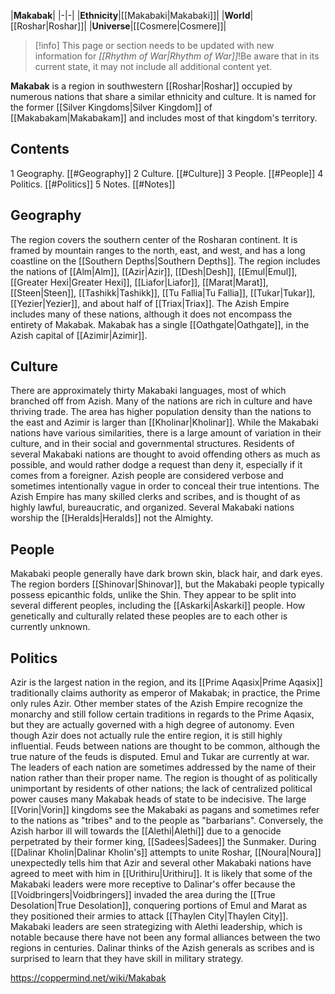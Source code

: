 |**Makabak**|
|-|-|
|**Ethnicity**|[[Makabaki\|Makabaki]]|
|**World**|[[Roshar\|Roshar]]|
|**Universe**|[[Cosmere\|Cosmere]]|

> [!info] This page or section needs to be updated with new information for *[[Rhythm of War\|Rhythm of War]]*!Be aware that in its current state, it may not include all additional content yet.

**Makabak** is a region in southwestern [[Roshar\|Roshar]] occupied by numerous nations that share a similar ethnicity and culture. It is named for the former [[Silver Kingdoms\|Silver Kingdom]] of [[Makabakam\|Makabakam]] and includes most of that kingdom's territory.

## Contents

1 Geography. [[#Geography]] 
2 Culture. [[#Culture]] 
3 People. [[#People]] 
4 Politics. [[#Politics]] 
5 Notes. [[#Notes]] 


## Geography
The region covers the southern center of the Rosharan continent. It is framed by mountain ranges to the north, east, and west, and has a long coastline on the [[Southern Depths\|Southern Depths]]. The region includes the nations of [[Alm\|Alm]], [[Azir\|Azir]], [[Desh\|Desh]], [[Emul\|Emul]], [[Greater Hexi\|Greater Hexi]], [[Liafor\|Liafor]], [[Marat\|Marat]], [[Steen\|Steen]], [[Tashikk\|Tashikk]], [[Tu Fallia\|Tu Fallia]], [[Tukar\|Tukar]], [[Yezier\|Yezier]], and about half of [[Triax\|Triax]]. The Azish Empire includes many of these nations, although it does not encompass the entirety of Makabak. Makabak has a single [[Oathgate\|Oathgate]], in the Azish capital of [[Azimir\|Azimir]].

## Culture
There are approximately thirty Makabaki languages, most of which branched off from Azish. Many of the nations are rich in culture and have thriving trade. The area has higher population density than the nations to the east and Azimir is larger than [[Kholinar\|Kholinar]].
While the Makabaki nations have various similarities, there is a large amount of variation in their culture, and in their social and governmental structures.
Residents of several Makabaki nations are thought to avoid offending others as much as possible, and would rather dodge a request than deny it, especially if it comes from a foreigner. Azish people are considered verbose and sometimes intentionally vague in order to conceal their true intentions. The Azish Empire has many skilled clerks and scribes, and is thought of as highly lawful, bureaucratic, and organized.
Several Makabaki nations worship the [[Heralds\|Heralds]] not the Almighty.

## People
Makabaki people generally have dark brown skin, black hair, and dark eyes. The region borders [[Shinovar\|Shinovar]], but the Makabaki people typically possess epicanthic folds, unlike the Shin.
They appear to be split into several different peoples, including the [[Askarki\|Askarki]] people. How genetically and culturally related these peoples are to each other is currently unknown.

## Politics
Azir is the largest nation in the region, and its [[Prime Aqasix\|Prime Aqasix]] traditionally claims authority as emperor of Makabak; in practice, the Prime only rules Azir. Other member states of the Azish Empire recognize the monarchy and still follow certain traditions in regards to the Prime Aqasix, but they are actually governed with a high degree of autonomy. Even though Azir does not actually rule the entire region, it is still highly influential. Feuds between nations are thought to be common, although the true nature of the feuds is disputed. Emul and Tukar are currently at war. The leaders of each nation are sometimes addressed by the name of their nation rather than their proper name.
The region is thought of as politically unimportant by residents of other nations; the lack of centralized political power causes many Makabak heads of state to be indecisive. The large [[Vorin\|Vorin]] kingdoms see the Makabaki as pagans and sometimes refer to the nations as "tribes" and to the people as "barbarians". Conversely, the Azish harbor ill will towards the [[Alethi\|Alethi]] due to a genocide perpetrated by their former king, [[Sadees\|Sadees]] the Sunmaker.
During [[Dalinar Kholin\|Dalinar Kholin's]] attempts to unite Roshar, [[Noura\|Noura]] unexpectedly tells him that Azir and several other Makabaki nations have agreed to meet with him in [[Urithiru\|Urithiru]]. It is likely that some of the Makabaki leaders were more receptive to Dalinar's offer because the [[Voidbringers\|Voidbringers]] invaded the area during the [[True Desolation\|True Desolation]], conquering portions of Emul and Marat as they positioned their armies to attack [[Thaylen City\|Thaylen City]]. Makabaki leaders are seen strategizing with Alethi leadership, which is notable because there have not been any formal alliances between the two regions in centuries. Dalinar thinks of the Azish generals as scribes and is surprised to learn that they have skill in military strategy.



https://coppermind.net/wiki/Makabak